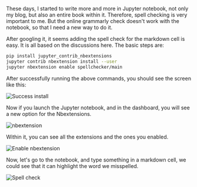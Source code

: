 These days, I started to write more and more in Jupyter notebook, not only my blog, but also an entire book within it. Therefore, spell checking is very important to me. But the online grammarly check doesn't work with the notebook, so that I need a new way to do it. 

After googling it, it seems adding the spell check for the markdown cell is easy. It is all based on the discussions here. The basic steps are:

```bash
pip install jupyter_contrib_nbextensions
jupyter contrib nbextension install --user
jupyter nbextension enable spellchecker/main
```

After successfully running the above commands, you should see the screen like this:

![Success install](https://raw.githubusercontent.com/qingkaikong/blog/master/2018_39_spell_check_in_Jupyter_notebook/success_install.png)

Now if you launch the Jupyter notebook, and in the dashboard, you will see a new option for the Nbextensions. 

![nbextension](https://raw.githubusercontent.com/qingkaikong/blog/master/2018_39_spell_check_in_Jupyter_notebook/nbextension.png)

Within it, you can see all the extensions and the ones you enabled. 

![Enable nbextension](https://raw.githubusercontent.com/qingkaikong/blog/master/2018_39_spell_check_in_Jupyter_notebook/enable_extension.png)

Now, let's go to the notebook, and type something in a markdown cell, we could see that it can highlight the word we misspelled. 

![Spell check](https://raw.githubusercontent.com/qingkaikong/blog/master/2018_39_spell_check_in_Jupyter_notebook/spell_check.png)
